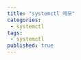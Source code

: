 ```yaml
---
title: "systemctl 메모"
categories:
 - systemctl
tags:
 - systemctl
published: true
---
```


<!--stackedit_data:
eyJoaXN0b3J5IjpbLTY4NDQzMDI3OV19
-->